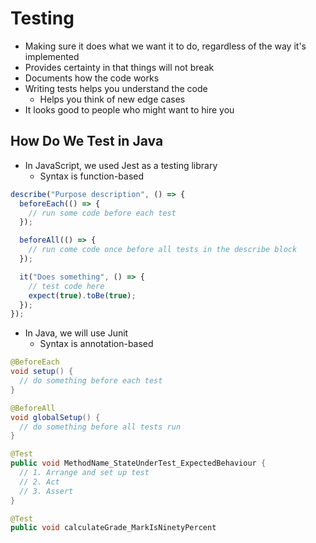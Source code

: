 # Testing

- Making sure it does what we want it to do, regardless of the way it's implemented
- Provides certainty in that things will not break
- Documents how the code works
- Writing tests helps you understand the code
  - Helps you think of new edge cases
- It looks good to people who might want to hire you

## How Do We Test in Java

- In JavaScript, we used Jest as a testing library
  - Syntax is function-based

```js
describe("Purpose description", () => {
  beforeEach(() => {
    // run some code before each test
  });

  beforeAll(() => {
    // run come code once before all tests in the describe block
  });

  it("Does something", () => {
    // test code here
    expect(true).toBe(true);
  });
});
```

- In Java, we will use Junit
  - Syntax is annotation-based

```java
@BeforeEach
void setup() {
  // do something before each test
}

@BeforeAll
void globalSetup() {
  // do something before all tests run
}

@Test
public void MethodName_StateUnderTest_ExpectedBehaviour {
  // 1. Arrange and set up test
  // 2. Act
  // 3. Assert
}

@Test
public void calculateGrade_MarkIsNinetyPercent
```
